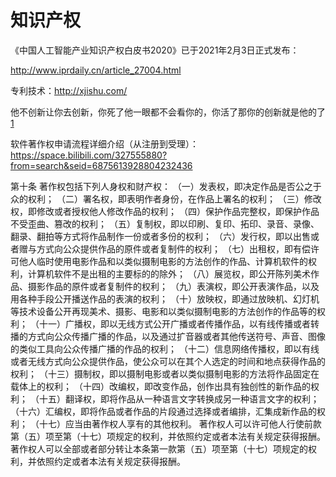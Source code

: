 

<!--
 * @version:
 * @Author:  StevenJokes https://github.com/StevenJokes
 * @Date: 2021-04-03 00:38:29
 * @LastEditors:  StevenJokes https://github.com/StevenJokes
 * @LastEditTime: 2022-03-17 01:43:22
 * @Description:
 * @TODO::
 * @Reference:
-->
# 知识产权

《中国人工智能产业知识产权白皮书2020》已于2021年2月3日正式发布：

http://www.iprdaily.cn/article_27004.html

专利技术：http://xjishu.com/

他不创新让你去创新，你死了他一眼都不会看你的，你活了那你的创新就是他的了[1]

软件著作权申请流程详细介绍（从注册到受理）：https://space.bilibili.com/327555880?from=search&seid=6875613928804232436

第十条
著作权包括下列人身权和财产权：
（一）发表权，即决定作品是否公之于众的权利；
（二）署名权，即表明作者身份，在作品上署名的权利；
（三）修改权，即修改或者授权他人修改作品的权利；
（四）保护作品完整权，即保护作品不受歪曲、篡改的权利；
（五）复制权，即以印刷、复印、拓印、录音、录像、翻录、翻拍等方式将作品制作一份或者多份的权利；
（六）发行权，即以出售或者赠与方式向公众提供作品的原件或者复制件的权利；
（七）出租权，即有偿许可他人临时使用电影作品和以类似摄制电影的方法创作的作品、计算机软件的权利，计算机软件不是出租的主要标的的除外；
（八）展览权，即公开陈列美术作品、摄影作品的原件或者复制件的权利；
（九）表演权，即公开表演作品，以及用各种手段公开播送作品的表演的权利；
（十）放映权，即通过放映机、幻灯机等技术设备公开再现美术、摄影、电影和以类似摄制电影的方法创作的作品等的权利；
（十一）广播权，即以无线方式公开广播或者传播作品，以有线传播或者转播的方式向公众传播广播的作品，以及通过扩音器或者其他传送符号、声音、图像的类似工具向公众传播广播的作品的权利；
（十二）信息网络传播权，即以有线或者无线方式向公众提供作品，使公众可以在其个人选定的时间和地点获得作品的权利；
（十三）摄制权，即以摄制电影或者以类似摄制电影的方法将作品固定在载体上的权利；
（十四）改编权，即改变作品，创作出具有独创性的新作品的权利；
（十五）翻译权，即将作品从一种语言文字转换成另一种语言文字的权利；
（十六）汇编权，即将作品或者作品的片段通过选择或者编排，汇集成新作品的权利；
（十七）应当由著作权人享有的其他权利。
著作权人可以许可他人行使前款第（五）项至第（十七）项规定的权利，并依照约定或者本法有关规定获得报酬。 著作权人可以全部或者部分转让本条第一款第（五）项至第（十七）项规定的权利，并依照约定或者本法有关规定获得报酬。


[1]: https://www.bilibili.com/video/BV1Y64y1o7ys?spm_id_from=333.851.b_7265636f6d6d656e64.3
[2]: https://www.bilibili.com/video/BV1DZ4y1s7hi?spm_id_from=333.999.0.0
